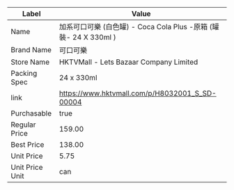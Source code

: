 | Label           | Value                                               |
| --------------- | --------------------------------------------------- |
| Name            | 加系可口可樂 (白色罐) - Coca Cola Plus -原箱 (罐裝- 24 X 330ml ) |
| Brand Name      | 可口可樂                                                |
| Store Name      | HKTVMall - Lets Bazaar Company Limited              |
| Packing Spec    | 24 x 330ml                                          |
| link            | https://www.hktvmall.com/p/H8032001_S_SD-00004      |
| Purchasable     | true                                                |
| Regular Price   | 159.00                                              |
| Best Price      | 138.00                                              |
| Unit Price      | 5.75                                                |
| Unit Price Unit | can                                                 |
